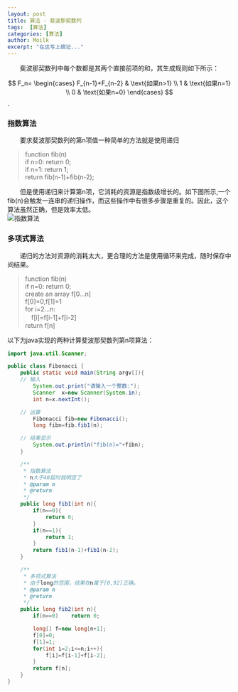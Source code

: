 ```yaml
---
layout: post
title: 算法 - 斐波那契数列
tags:  [算法]
categories: [算法]
author: Moilk
excerpt: "在这写上摘记..."
---
```

　　斐波那契数列中每个数都是其两个直接前项的和，其生成规则如下所示：  

$$
F_n=
\begin{cases} 
F_{n-1}+F_{n-2} & \text{如果n>1} \\ 
1 & \text{如果n=1} \\ 
0 & \text{如果n=0} 
\end{cases} 
$$.

### 指数算法  
　　要求斐波那契数列的第n项值一种简单的方法就是使用递归  
> function fib(n)  
if n=0: return 0;  
if n=1: return 1;  
return fib(n-1)+fib(n-2);  

　　但是使用递归来计算第n项，它消耗的资源是指数级增长的。如下图所示,一个fib(n)会触发一连串的递归操作，而这些操作中有很多步骤是重复的。因此，这个算法虽然正确，但是效率太低。  
![指数算法]({{site.baseurl}}/assets/images/algorithms/01-1.png)  

### 多项式算法  
　　递归的方法对资源的消耗太大，更合理的方法是使用循环来完成，随时保存中间结果。  
> function fib(n)  
if n=0: return 0;  
create an array f[0...n]  
f[0]=0,f[1]=1  
for i=2...n:  
　f[i]=f[i-1]+f[i-2]  
return f[n]  

以下为java实现的两种计算斐波那契数列第n项算法：

```java
import java.util.Scanner;

public class Fibonacci {
	public static void main(String argv[]){
	// 输入
		System.out.print("请输入一个整数:");
		Scanner  x=new Scanner(System.in);
		int n=x.nextInt();

	// 运算
		Fibonacci fib=new Fibonacci();
		long fibn=fib.fib1(n);

	// 结果显示
		System.out.println("fib(n)="+fibn);
	}

	/**
	 * 指数算法
	 * n大于40延时就明显了
	 * @param n
	 * @return
	 */
	public long fib1(int n){
		if(n==0){
			return 0;
		}
		if(n==1){
			return 1;
		}
		return fib1(n-1)+fib1(n-2);
	}

	/**
	 * 多项式算法
	 * 由于long的范围，结果在n属于[0,92]正确。
	 * @param n
	 * @return
	 */
	public long fib2(int n){
		if(n==0)	return 0;

		long[] f=new long[n+1];
		f[0]=0;
		f[1]=1;
		for(int i=2;i<=n;i++){
			f[i]=f[i-1]+f[i-2];
		}
		return f[n];
	}
}
```